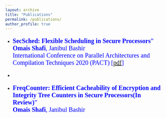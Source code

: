 ```yaml
---
layout: archive
title: "Publications"
permalink: /publications/
author_profile: true
---
```

<ul>
<li><p style="color:blue;font-size:20px;font-family:verdana;"><b>SecSched: Flexible Scheduling in Secure Processors</b>&rdquo; <br />
<b>Omais Shafi</b>, Janibul Bashir  <br />
International Conference on Parallel Architectures and Compilation Techniques 2020 (PACT) [<a href="https://omais-shafi.github.io/files/secsched.pdf">pdf</a>]</p>
</li>
</ul>
<ul>
<li><li><p style="color:blue;font-size:20px;font-family:verdana;"><b>FreqCounter: Efficient Cacheability of Encryption and Integrity Tree Counters in Secure Processors(In Review)</b>&rdquo; <br />
<b>Omais Shafi</b>, Janibul Bashir  <br />
</li>
</ul>


